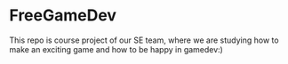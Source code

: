 # FreeGameDev
This repo is course project of our SE team, where we are studying how to make an exciting game and how to be happy in gamedev:)
